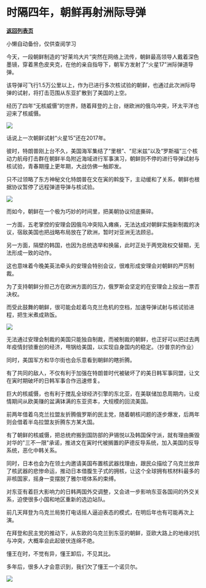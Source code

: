 # 时隔四年，朝鲜再射洲际导弹

[**返回列表页**](/gzh/政事堂2019)

小懒自动备份，仅供查阅学习

  

今天，一段朝鲜制造的“好莱坞大片”突然在网络上流传，朝鲜最高领导人戴着深色墨镜，穿着黑色皮夹克，在他的亲自指导下，朝军方发射了“火星17”洲际弹道导弹。

  

该导弹可飞行1.5万公里以上，作为已进行多次核试验的朝鲜，也通过此次洲际导弹的试射，将打击范围从东亚扩散到了美国的上空。

  

经历了四年“无核威慑”的世界，随着拜登的上台，继欧洲的俄乌冲突，环太平洋也迎来了核威慑。

  

![](https://mmbiz.qpic.cn/mmbiz_jpg/5xibFYDPRoDia7MiaZtd1Nd9r2kLWNr8ZN8UiakB9ibvuicBV68R9prlbfo6Ll2hTwghPYCYV9TLlH2HL2MEabrtic1sw/640?wx_fmt=jpeg)

  

话说上一次朝鲜试射“火星15”还在2017年。

  

彼时，特朗普刚上台不久，美国海军集结了“里根”、“尼米兹”以及“罗斯福”三个核动力航母打击群在朝鲜半岛附近海域进行军事演习，朝鲜则不停的进行导弹试射与核试验，青春期撞上更年期，大战仿佛一触即发。

  

只不过领略了东方神秘文化特朗普在文在寅的斡旋下，主动缓和了关系，朝鲜也根据协议暂停了远程弹道导弹与核试验。

  

![](https://mmbiz.qpic.cn/mmbiz_jpg/rxhS23yu8cNpjL9DkzlG2jcFb0hdDqZNQhK3F14xVgV6cjkuSQibMnypxGhqIZ75uIvwFVzTibtS5njXrjTq9JhQ/640?wx_fmt=jpeg)

  

而如今，朝鲜在一个极为巧妙的时间里，把美朝协议彻底撕碎。

  

一方面，五老掌控的安理会因俄乌冲突陷入瘫痪，无法达成对朝鲜实施新制裁的决议，宿敌美国也把战略布局放在了欧洲，暂时对亚洲无法顾忌。

  

另一方面，隔壁的韩国，也因为总统选举和换届，此时正处于两党政权交替期，无法形成一致的动作。

  

这也意味着今晚美英法牵头的安理会特别会议，很难形成安理会对朝鲜的严厉制裁。

  

为了支持朝鲜分担己方在欧洲方面的压力，俄罗斯会坚定的在安理会上投出一票否决权。  

  

而受此鼓舞的朝鲜，很可能会趁着乌克兰危机的空档，加速导弹试射与核试验进程，把生米煮成熟饭。  

  

![](https://mmbiz.qpic.cn/mmbiz_jpg/5xibFYDPRoDia7MiaZtd1Nd9r2kLWNr8ZN8NjNGCqvCAAibJ9vS3ZJPQiaFxocwOg3A5lkWvh15mUF60zQrDnQzYbAw/640?wx_fmt=jpeg)

  

无法通过安理会制裁的美国只能独自制裁，而被制裁的朝鲜，也正好可以把过去两年疫情封锁重创的经济，甩锅给美国，以实现自身国内的稳定。（抄普京的作业）  

  

同时，美国军方和华尔街也会乐意看到朝鲜的瞎折腾。

  

有了共同的敌人，不仅有利于加强在特朗普时代被破坏了的美日韩军事同盟，让文在寅时期破坏的日韩军事合作迅速修复。

  

巨大的核威慑，也有利于搅乱全球经济引擎的东北亚，在美联储加息周期内，让疫情期间从欧美赚的盆满钵满的东亚资本，大规模的回流美国。

  

前两年借着乌克兰拉盟友折腾俄罗斯的民主党，随着朝核问题的逐步爆发，后两年则会借着半岛拉盟友折腾东方某大国。

  

有了朝鲜的核威慑，把总统府搬到国防部的尹锡悦以及韩国保守派，就有理由撕毁对华的"三不一限"承诺，推进文在寅时代被搁置的萨德反导系统，加入美国的反导系统，恶化中韩关系。  

  

同时，日本也会为在领土内邀请美国布置核武器找理由，跟民众描绘了乌克兰放弃了核武器的悲惨命运，推动日本借腹生子式的拥核，让这个全球拥有核材料最多的非核国家，摇身一变摆脱了雅尔塔体系的束缚。

  

对东亚有着巨大影响力的日韩两国外交调整，又会进一步影响东亚各国间的外交关系，迫使很多小国和地区重新的选边站队。

  

前几天拜登为乌克兰局势打电话摇人逼迫表态的模式，在明后年也有可能再次上演。  
  

在拜登和民主党的推动下，从东欧的乌克兰到东亚的朝鲜，亚欧大路上的地缘对抗与冲突，大概率会此起彼伏连绵不绝。

  

懂王在时，不觉有异，懂王卸后，不见其比。

  

多年后，很多人才会意识到，我们欠了懂王一个诺贝尔。

  

![](https://mmbiz.qpic.cn/mmbiz_png/rxhS23yu8cNpjL9DkzlG2jcFb0hdDqZNRktj3YKCFykzlnia2Qa8IkqR5IVMZllJ1bjHRs6iaWzQcvmJQBiaT7cIQ/640?wx_fmt=png)

  

